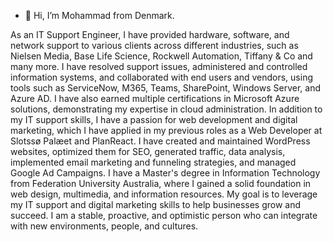 - 👋 Hi, I’m Mohammad from Denmark.
<!---
Mohammad-Denmark/Mohammad-Denmark is a ✨ special ✨ repository because its `README.md` (this file) appears on your GitHub profile.
You can click the Preview link to take a look at your changes.
--->
As an IT Support Engineer, I have provided hardware, software, and network support to various clients across
different industries, such as Nielsen Media, Base Life Science, Rockwell Automation, Tiffany & Co and many
more. I have resolved support issues, administered and controlled information systems, and collaborated with
end users and vendors, using tools such as ServiceNow, M365, Teams, SharePoint, Windows Server, and Azure
AD. I have also earned multiple certifications in Microsoft Azure solutions, demonstrating my expertise in cloud
administration.
In addition to my IT support skills, I have a passion for web development and digital marketing, which I have
applied in my previous roles as a Web Developer at Slotssø Palæet and PlanReact. I have created and
maintained WordPress websites, optimized them for SEO, generated traffic, data analysis, implemented email
marketing and funneling strategies, and managed Google Ad Campaigns. I have a Master's degree in Information
Technology from Federation University Australia, where I gained a solid foundation in web design, multimedia, and
information resources. My goal is to leverage my IT support and digital marketing skills to help businesses grow
and succeed. I am a stable, proactive, and optimistic person who can integrate with new environments, people,
and cultures.
